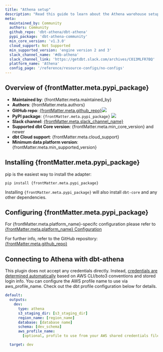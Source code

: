 ```yaml
---
title: "Athena setup"
description: "Read this guide to learn about the Athena warehouse setup in dbt."
meta:
  maintained_by: Community
  authors: Community
  github_repo: 'dbt-athena/dbt-athena'
  pypi_package: 'dbt-athena-community'
  min_core_version: 'v1.3.0'
  cloud_support: Not Supported
  min_supported_version: 'engine version 2 and 3'
  slack_channel_name: '#db-athena'
  slack_channel_link: 'https://getdbt.slack.com/archives/C013MLFR7BQ'
  platform_name: 'Athena'
  config_page: '/reference/resource-configs/no-configs'
---
```


<h2> Overview of {frontMatter.meta.pypi_package} </h2>

<ul>
    <li><strong>Maintained by</strong>: {frontMatter.meta.maintained_by}</li>
    <li><strong>Authors</strong>: {frontMatter.meta.authors}</li>
    <li><strong>GitHub repo</strong>: <a href={`https://github.com/${frontMatter.meta.github_repo}`}>{frontMatter.meta.github_repo}</a><a href={`https://github.com/${frontMatter.meta.github_repo}`}><img src={`https://img.shields.io/github/stars/${frontMatter.meta.github_repo}?style=for-the-badge`}/></a></li>
    <li><strong>PyPI package</strong>: <code>{frontMatter.meta.pypi_package}</code> <a href={`https://badge.fury.io/py/${frontMatter.meta.pypi_package}`}><img src={`https://badge.fury.io/py/${frontMatter.meta.pypi_package}.svg`}/></a></li>
    <li><strong>Slack channel</strong>: <a href={frontMatter.meta.slack_channel_link}>{frontMatter.meta.slack_channel_name}</a></li>
    <li><strong>Supported dbt Core version</strong>: {frontMatter.meta.min_core_version} and newer</li>
    <li><strong>dbt Cloud support</strong>: {frontMatter.meta.cloud_support}</li>
    <li><strong>Minimum data platform version</strong>: {frontMatter.meta.min_supported_version}</li>
    </ul>

<h2> Installing {frontMatter.meta.pypi_package} </h2>

pip is the easiest way to install the adapter:

<code>pip install {frontMatter.meta.pypi_package}</code>

<p>Installing <code>{frontMatter.meta.pypi_package}</code> will also install <code>dbt-core</code> and any other dependencies.</p>

<h2> Configuring {frontMatter.meta.pypi_package} </h2>

<p>For {frontMatter.meta.platform_name}-specifc configuration please refer to <a href={frontMatter.meta.config_page}>{frontMatter.meta.platform_name} Configuration</a> </p>

<p>For further info, refer to the GitHub repository: <a href={`https://github.com/${frontMatter.meta.github_repo}`}>{frontMatter.meta.github_repo}</a></p>

## Connecting to Athena with dbt-athena

This plugin does not accept any credentials directly. Instead, [credentials are determined automatically](https://boto3.amazonaws.com/v1/documentation/api/latest/guide/credentials.html) based on AWS CLI/boto3 conventions and stored login info. You can configure the AWS profile name to use via aws_profile_name. Check out the dbt profile configuration below for details.

<File name='~/.dbt/profiles.yml'>

```yaml
default:
  outputs:
    dev:
      type: athena
      s3_staging_dir: [s3_staging_dir]
      region_name: [region_name]
      database: [database name]
      schema: [dev_schema]
      aws_profile_name:
        [optional, profile to use from your AWS shared credentials file.]

  target: dev
```

</File>
